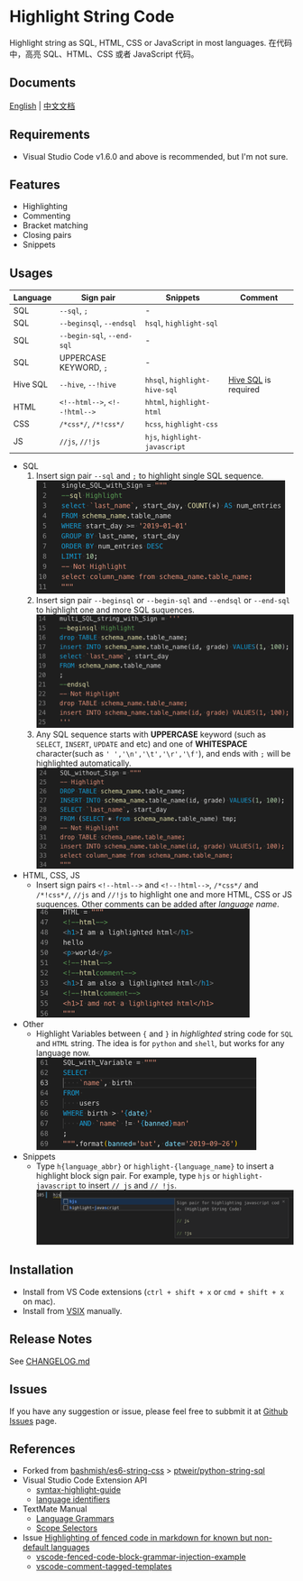# Highlight String Code

Highlight string as SQL, HTML, CSS or JavaScript in most languages.
在代码中，高亮 SQL、HTML、CSS 或者 JavaScript 代码。

## Documents

[English](https://github.com/iuyoy/highlight-string-code/blob/master/README.md) | [中文文档](https://github.com/iuyoy/highlight-string-code/blob/master/docs/README_CN.md)

## Requirements

- Visual Studio Code v1.6.0 and above is recommended, but I'm not sure.

## Features

- Highlighting
- Commenting
- Bracket matching
- Closing pairs
- Snippets

## Usages

| Language | Sign pair                     | Snippets                      | Comment|
| -------- | ----------------------------- | ----------------------------- |-|
| SQL      | `--sql`, `;`                  | -                             |
| SQL      | `--beginsql`, `--endsql`      | `hsql`, `highlight-sql`       |
| SQL      | `--begin-sql`, `--end-sql`    | -                             |
| SQL      | UPPERCASE KEYWORD, `;`        | -                             |
| Hive SQL | `--hive`, `--!hive`           | `hhsql`, `highlight-hive-sql` | [Hive SQL](https://marketplace.visualstudio.com/items?itemName=josephtbradley.hive-sql) is required 
| HTML     | `<!--html-->`, `<!--!html-->` | `hhtml`, `highlight-html`     |
| CSS      | `/*css*/`, `/*!css*/`         | `hcss`, `highlight-css`       |
| JS       | `//js`, `//!js`               | `hjs`, `highlight-javascript` |

- SQL
  1. Insert sign pair `--sql` and `;` to highlight single SQL sequence.<br>
  ![single SQL stirng with Sign](./docs/single_SQL_with_Sign.png)
  2. Insert sign pair `--beginsql` or `--begin-sql` and `--endsql` or `--end-sql` to highlight one and more SQL suquences.<br>
  ![multi SQL stirng with Sign](./docs/multi_SQL_with_Sign.png)
  3. Any SQL sequence starts with **UPPERCASE** keyword (such as `SELECT`, `INSERT`, `UPDATE` and etc) and one of **WHITESPACE** character(such as `' ','\n','\t','\r','\f'`), and ends with `;` will be highlighted automatically.<br>
  ![SQL stirng no Sign](./docs/SQL_without_Sign.png)
- HTML, CSS, JS
  - Insert sign pairs `<!--html-->` and `<!--!html-->`, `/*css*/` and `/*!css*/`, `//js` and `//!js` to highlight one and more HTML, CSS or JS suquences. Other comments can be added after *language name*.<br>
  ![HTML with Sign](./docs/HTML_with_Sign.png)
- Other
  - Highlight Variables between `{` and `}` in *highlighted* string code for `SQL` and `HTML` string. The idea is for `python` and `shell`, but works for any language now.<br>
  ![Variables](./docs/SQL_with_variable.png)
- Snippets
  - Type `h{language_abbr}` or `highlight-{language_name}` to insert a highlight block sign pair. For example, type `hjs` or `highlight-javascript` to insert `// js` and `// !js`. 
  ![Snippets](./docs/hjs-snippets.png)


## Installation

- Install from VS Code extensions (`ctrl + shift + x` or `cmd + shift + x` on mac).
- Install from [VSIX](https://github.com/iuyoy/highlight-string-code/releases) manually.

## Release Notes

See [CHANGELOG.md](./CHANGELOG.md)

## Issues
If you have any suggestion or issue, please feel free to subbmit it at [Github Issues](https://github.com/iuyoy/highlight-string-code/issues) page.

## References

- Forked from [bashmish/es6-string-css](https://github.com/bashmish/es6-string-css) > [ptweir/python-string-sql](https://github.com/ptweir/python-string-sql)
- Visual Studio Code Extension API
  - [syntax-highlight-guide](https://code.visualstudio.com/api/language-extensions/syntax-highlight-guide)
  - [language identifiers](https://code.visualstudio.com/docs/languages/identifiers)
- TextMate Manual
  - [Language Grammars](https://macromates.com/manual/en/language_grammars)
  - [Scope Selectors](https://macromates.com/manual/en/scope_selectors)
- Issue [Highlighting of fenced code in markdown for known but non-default languages](https://github.com/microsoft/vscode/issues/71888)
  - [vscode-fenced-code-block-grammar-injection-example](https://github.com/mjbvz/vscode-fenced-code-block-grammar-injection-example)
  - [vscode-comment-tagged-templates](https://github.com/mjbvz/vscode-comment-tagged-templates)
